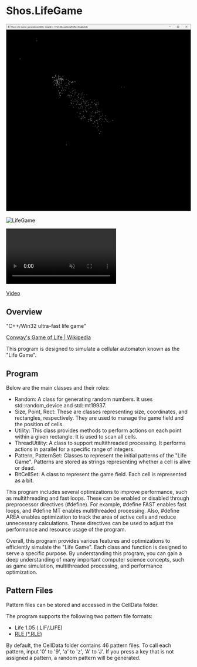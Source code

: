 # Shos.LifeGame

![LifeGame](https://github.com/Fujiwo/Shos.LifeGame/blob/ad75f0d9918889e01b941cb3e861f661ea3fed34/Images/lifegame01.png)

![LifeGame](https://github.com/Fujiwo/Shos.LifeGame/blob/d3f10a69e5d811110e2ce61c762cc321bfd114af/Images/lifefame01.20240112.161130.gif)

<div><video controls src="https://github.com/Fujiwo/Shos.LifeGame/blob/6dac05c4254f9cd7b37e7fe0f8287ea8ea9d6233/Images/lifefame01.20240112.161130.mp4" muted="false"></video></div>

[Video](https://capture.dropbox.com/8Pu3gPGy8BBhdK6W)

## Overview

&quot;C++/Win32 ultra-fast life game&quot;

[Conway's Game of Life | Wikipedia](https://en.wikipedia.org/wiki/Conway%27s_Game_of_Life)

This program is designed to simulate a cellular automaton known as the &quot;Life Game&quot;.

## Program

Below are the main classes and their roles:

- Random: A class for generating random numbers. It uses std::random_device and std::mt19937.
- Size, Point, Rect: These are classes representing size, coordinates, and rectangles, respectively. They are used to manage the game field and the position of cells.
- Utility: This class provides methods to perform actions on each point within a given rectangle. It is used to scan all cells.
- ThreadUtility: A class to support multithreaded processing. It performs actions in parallel for a specific range of integers.
- Pattern, PatternSet: Classes to represent the initial patterns of the &quot;Life Game&quot;. Patterns are stored as strings representing whether a cell is alive or dead.
- BitCellSet: A class to represent the game field. Each cell is represented as a bit.

This program includes several optimizations to improve performance, such as multithreading and fast loops. These can be enabled or disabled through preprocessor directives (#define). For example, #define FAST enables fast loops, and #define MT enables multithreaded processing. Also, #define AREA enables optimization to track the area of active cells and reduce unnecessary calculations. These directives can be used to adjust the performance and resource usage of the program.

Overall, this program provides various features and optimizations to efficiently simulate the &quot;Life Game&quot;. Each class and function is designed to serve a specific purpose. By understanding this program, you can gain a deep understanding of many important computer science concepts, such as game simulation, multithreaded processing, and performance optimization.

## Pattern Files

Pattern files can be stored and accessed in the CellData folder.

The program supports the following two pattern file formats:

- Life 1.05 (.LIF/.LIFE)
- [RLE (*.RLE)](https://en.wikipedia.org/wiki/Run-length_encoding)

By default, the CellData folder contains 46 pattern files. To call each pattern, input '0' to '9', 'a' to 'z', 'A' to 'J'. If you press a key that is not assigned a pattern, a random pattern will be generated.
